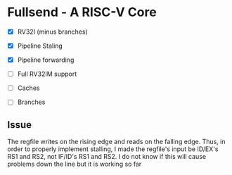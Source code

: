 # Fullsend - A RISC-V Core


- [x] RV32I (minus branches)
- [x] Pipeline Staling
- [x] Pipeline forwarding
- [ ] Full RV32IM support
- [ ] Caches
- [ ] Branches


## Issue
The regfile writes on the rising edge and reads on the falling edge. Thus, in order to properly implement stalling, I made the regfile's input be ID/EX's RS1 and RS2, not IF/ID's RS1 and RS2. I do not know if this will cause problems down the line but it is working so far
